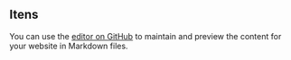 ## Itens

You can use the [editor on GitHub](https://github.com/francisco-macedo/globalcad.docs/edit/gh-pages/index.md) to maintain and preview the content for your website in Markdown files.

